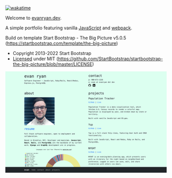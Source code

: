 <!--- waka project badge: --->

<a href="https://wakatime.com/badge/user/0dd08ff7-b57e-4827-bdfc-279693df8d92/project/b9095b9e-8e97-4587-b340-1742e2821f51"><img src="https://wakatime.com/badge/user/0dd08ff7-b57e-4827-bdfc-279693df8d92/project/b9095b9e-8e97-4587-b340-1742e2821f51.svg" alt="wakatime"></a>

Welcome to [evanryan.dev](https://evanryan.dev).

A simple portfolio featuring vanilla [JavaScript](https://developer.mozilla.org/en-US/docs/Web/JavaScript) and [webpack](https://webpack.js.org/concepts).

Build on template Start Bootstrap - The Big Picture v5.0.5 (https://startbootstrap.com/template/the-big-picture)

- Copyright 2013-2022 Start Bootstrap
- [Licensed](assets/MIT_LICENSE) under MIT (https://github.com/StartBootstrap/startbootstrap-the-big-picture/blob/master/LICENSE)

![preview](./assets/erd-preview.png)

<!--- waka repo badge:
<a href="https://wakatime.com/badge/github/evanhundred/evanryan.dev"><img src="https://wakatime.com/badge/github/evanhundred/evanryan.dev.svg" alt="wakatime"></a>
--->

